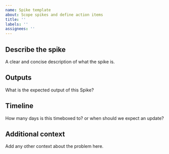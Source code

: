 ```yaml
---
name: Spike template
about: Scope spikes and define action items
title: ''
labels: ''
assignees: ''
---
```


## Describe the spike
A clear and concise description of what the spike is.

## Outputs
What is the expected output of this Spike?

## Timeline
How many days is this timeboxed to? or when should we expect an update? 

## Additional context
Add any other context about the problem here.
